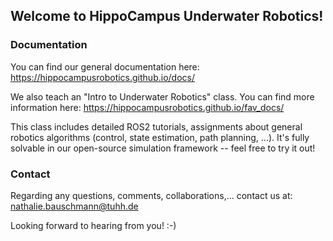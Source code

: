 ## Welcome to HippoCampus Underwater Robotics!

### Documentation
You can find our general documentation here: 
https://hippocampusrobotics.github.io/docs/

We also teach an "Intro to Underwater Robotics" class. You can find more information here:
https://hippocampusrobotics.github.io/fav_docs/

This class includes detailed ROS2 tutorials, assignments about general robotics algorithms (control, state estimation, path planning, ...). It's fully solvable in our open-source simulation framework -- feel free to try it out!

### Contact
Regarding any questions, comments, collaborations,... contact us at:
nathalie.bauschmann@tuhh.de

Looking forward to hearing from you! :-)
